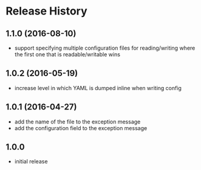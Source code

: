 # Release History

## 1.1.0 (2016-08-10)
- support specifying multiple configuration files for reading/writing 
  where the first one that is readable/writable wins

## 1.0.2 (2016-05-19)
- increase level in which YAML is dumped inline when writing config

## 1.0.1 (2016-04-27)
- add the name of the file to the exception message
- add the configuration field to the exception message

## 1.0.0
- initial release
